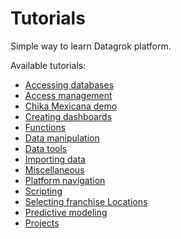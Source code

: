 <!-- TITLE: Tutorials -->
<!-- SUBTITLE: -->

# Tutorials

Simple way to learn Datagrok platform.

Available tutorials:

* [Accessing databases](accessing-databases.md)
* [Access management](access-management.md)
* [Chika Mexicana demo](chika-mexicana-demo.md)
* [Creating dashboards](creating-dashboards.md)
* [Functions](functions.md)
* [Data manipulation](data-manipulation.md)
* [Data tools](data-tools.md)
* [Importing data](file-browser-and-file-shares.md)
* [Miscellaneous](miscellaneous.md)
* [Platform navigation](platform-navigation.md)
* [Scripting](scripting.md)
* [Selecting franchise Locations](selecting-franchise-locations.md)
* [Predictive modeling](predictive-modeling.md)
* [Projects](projects.md)
